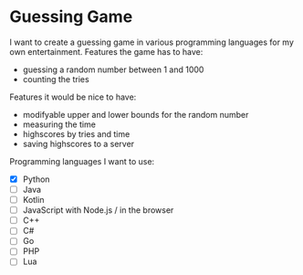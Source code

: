 # Guessing Game
I want to create a guessing game in various programming languages for my own entertainment.
Features the game has to have:
- guessing a random number between 1 and 1000
- counting the tries

Features it would be nice to have:
- modifyable upper and lower bounds for the random number
- measuring the time
- highscores by tries and time
- saving highscores to a server

Programming languages I want to use:
- [x] Python
- [ ] Java
- [ ] Kotlin
- [ ] JavaScript with Node.js / in the browser
- [ ] C++
- [ ] C#
- [ ] Go
- [ ] PHP
- [ ] Lua
